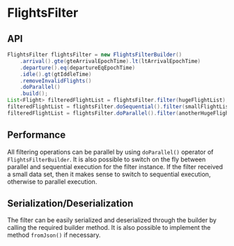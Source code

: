 # FlightsFilter
## API
```Java
FlightsFilter flightsFilter = new FlightsFilterBuilder()
    .arrival().gte(gteArrivalEpochTime).lt(ltArrivalEpochTime)
    .departure().eq(departureEqEpochTime)
    .idle().gt(gtIddleTime)
    .removeInvalidFlights()
    .doParallel()
    .build();
List<Flight> filteredFlightList = flightsFilter.filter(hugeFlightList);
filteredFlightList = flightsFilter.doSequential().filter(smallFlightList);
filteredFlightList = flightsFilter.doParallel().filter(anotherHugeFlightList);
```
## Performance
All filtering operations can be parallel by using `doParallel()` operator of `FlightsFilterBuilder`.
It is also possible to switch on the fly between parallel and sequential execution for the filter instance. If the filter received a small data set, then it makes sense to switch to sequential execution, otherwise to parallel execution.

## Serialization/Deserialization
The filter can be easily serialized and deserialized through the builder by calling the required builder method. It is also possible to implement the method `fromJson()` if necessary.

